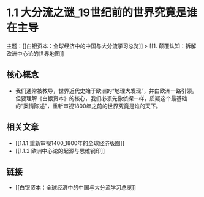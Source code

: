 # 1.1 大分流之谜_19世纪前的世界究竟是谁在主导

主题：[[白银资本：全球经济中的中国与大分流学习总览]] > [[1. 颠覆认知：拆解欧洲中心论的世界地图]]

## 核心概念

- 我们通常被教导，世界近代史始于欧洲的“地理大发现”，并由欧洲一路引领。但要理解《白银资本》的核心，我们必须先像侦探一样，质疑这个最基础的“案情陈述”，重新审视1800年之前的世界究竟是谁的天下。

## 相关文章

- [[1.1.1 重新审视1400_1800年的全球经济版图]]
- [[1.1.2 欧洲中心论的起源与思维钢印]]

## 链接

- [[白银资本：全球经济中的中国与大分流学习总览]]
